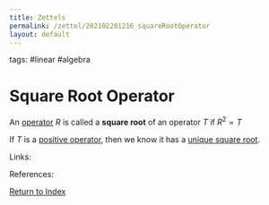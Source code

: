 ```yaml
---
title: Zettels
permalink: /zettel/202102201216_squareRootOperator
layout: default
---
```

tags: #linear #algebra

# Square Root Operator

An [operator](202102082104_operatorDefinition) $R$ is called a **square root** of an operator $T$
if $R^2 = T$

If $T$ is a [positive operator](202102201207_positiveOperatorDefinition), then we know it
has a [unique square root](202102201243_uniqueSquareRootPositiveOperator).

Links: 

References: 

[Return to Index](index)